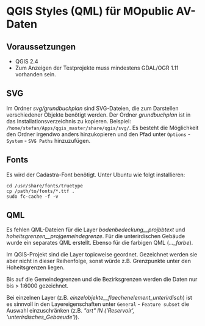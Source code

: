 QGIS Styles (QML) für MOpublic AV-Daten 
=======================================

Voraussetzungen
---------------
* QGIS 2.4
* Zum Anzeigen der Testprojekte muss mindestens GDAL/OGR 1.11 vorhanden sein.

SVG
---
Im Ordner *svg/grundbuchplan* sind SVG-Dateien, die zum Darstellen verschiedener Objekte benötigt werden. Der Ordner *grundbuchplan* ist in das Installationsverzeichnis zu kopieren. Beispiel: `/home/stefan/Apps/qgis_master/share/qgis/svg/`. Es besteht die Möglichkeit den Ordner irgendwo anders hinzukopieren und den Pfad unter `Options` - `System` - `SVG Paths` hinzuzufügen. 

Fonts
-----
Es wird der Cadastra-Font benötigt. Unter Ubuntu wie folgt installieren:
 
```
cd /usr/share/fonts/truetype
cp /path/to/fonts/*.ttf .
sudo fc-cache -f -v
```


QML
---
Es fehlen QML-Dateien für die Layer *bodenbedeckung__projbbtext* und *hoheitsgrenzen__projgemeindegrenze*. Für die unterirdischen Gebäude wurde ein separates QML erstellt. Ebenso für die farbigen QML (*..._farbe*).

Im QGIS-Projekt sind die Layer topicweise geordnet. Gezeichnet werden sie aber nicht in dieser Reihenfolge, sonst würde z.B. Grenzpunkte unter den Hoheitsgrenzen liegen.

Bis auf die Gemeindegrenzen und die Bezirksgrenzen werden die Daten nur bis > 1:6000 gezeichnet.

Bei einzelnen Layer (z.B. *einzelobjekte__flaechenelement_unterirdisch*) ist es sinnvoll in den Layereigenschaften unter  `General` - `Feature subset` die Auswahl einzuschränken (z.B. *"art" IN ('Reservoir', 'unterirdisches_Gebaeude')*).

